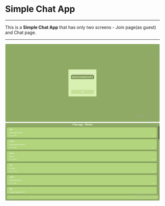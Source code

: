 # Simple Chat App
_________________
This is a **Simple Chat App** that has only two screens - Join page(as guest) and Chat page.
_________________
![Join Page!](join-page.PNG "Join Page")
![Chat Page!](chat-page.PNG "Chat Page")